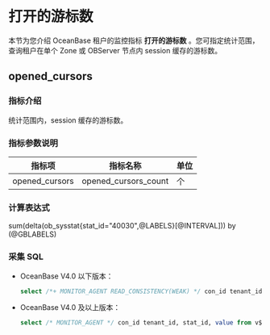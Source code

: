 # 打开的游标数

本节为您介绍 OceanBase 租户的监控指标 **打开的游标数** 。您可指定统计范围，查询租户在单个 Zone 或 OBServer 节点内 session 缓存的游标数。

## opened_cursors

### 指标介绍

统计范围内，session 缓存的游标数。

### 指标参数说明

|      指标项       |         指标名称         | **单位** |
|----------------|----------------------|--------|
| opened_cursors | opened_cursors_count | 个      |

### 计算表达式

sum(delta(ob_sysstat{stat_id="40030",@LABELS}[@INTERVAL])) by (@GBLABELS)

### 采集 SQL

* OceanBase V4.0 以下版本：

  ```sql
  select /*+ MONITOR_AGENT READ_CONSISTENCY(WEAK) */ con_id tenant_id, stat_id, value from v$sysstat where stat_id IN (40030) and (con_id > 1000 or con_id = 1) and class < 1000
  ```

* OceanBase V4.0 及以上版本：

  ```sql
  select /* MONITOR_AGENT */ con_id tenant_id, stat_id, value from v$sysstat where stat_id IN (40030) and (con_id > 1000 or con_id = 1) and class < 1000
  ```
